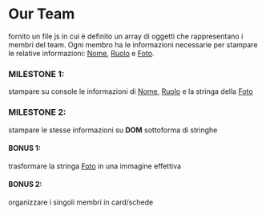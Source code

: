 # Our Team
fornito un file js in cui è definito un array di oggetti che rappresentano i membri del team.
Ogni membro ha le informazioni necessarie per stampare le relative informazioni: <u>Nome</u>, <u>Ruolo</u> e <u>Foto</u>.

### MILESTONE 1:
stampare su console le informazioni di <u>Nome</u>, <u>Ruolo</u> e la stringa della <u>Foto</u>

### MILESTONE 2:
stampare le stesse informazioni su **DOM** sottoforma di stringhe

#### BONUS 1:
trasformare la stringa <u>Foto</u> in una immagine effettiva

#### BONUS 2:
organizzare i singoli membri in card/schede

